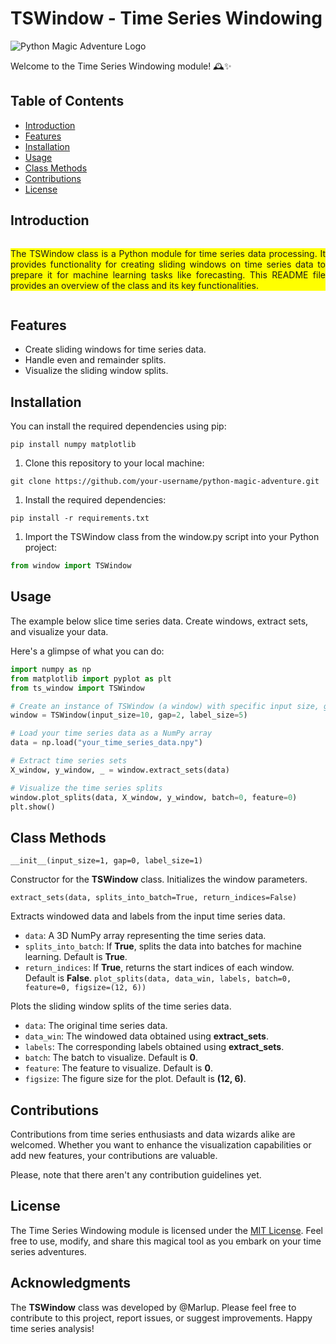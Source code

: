 # TSWindow - Time Series Windowing

![Python Magic Adventure Logo](https://github.com/Marlup/Time-series-window-resampling/data/example-time-series-windowing.png)

Welcome to the Time Series Windowing module! 🕰✨

## Table of Contents
- [Introduction](#introduction)
- [Features](#features)
- [Installation](#installation)
- [Usage](#usage)
- [Class Methods](#class-methods)
- [Contributions](#contributions)
- [License](#license)
<!--- [Contributing](#contributing)-->

## Introduction

<p style="text-align: justify; background-color: yellow; display: inline-block;">The TSWindow class is a Python module for time series data processing. It provides functionality for creating sliding windows on time series data to prepare it for machine learning tasks like forecasting. This README file provides an overview of the class and its key functionalities.
</p>

## Features

* Create sliding windows for time series data.
* Handle even and remainder splits.
* Visualize the sliding window splits.

## Installation

You can install the required dependencies using pip:

  ```shell
  pip install numpy matplotlib
  ```

1. Clone this repository to your local machine:

  ```shell
  git clone https://github.com/your-username/python-magic-adventure.git
  ```

1. Install the required dependencies:

  ```shell
  pip install -r requirements.txt
  ```

1. Import the TSWindow class from the window.py script into your Python project:

  ```Python
  from window import TSWindow
  ```

## Usage

The example below slice time series data. Create windows, extract sets, and visualize your data.

Here's a glimpse of what you can do:

  ```Python
  import numpy as np
  from matplotlib import pyplot as plt
  from ts_window import TSWindow

  # Create an instance of TSWindow (a window) with specific input size, gap, and label size
  window = TSWindow(input_size=10, gap=2, label_size=5)

  # Load your time series data as a NumPy array
  data = np.load("your_time_series_data.npy")

  # Extract time series sets
  X_window, y_window, _ = window.extract_sets(data)
  
  # Visualize the time series splits
  window.plot_splits(data, X_window, y_window, batch=0, feature=0)
  plt.show()
  ```

## Class Methods

`__init__(input_size=1, gap=0, label_size=1)`

Constructor for the **TSWindow** class. Initializes the window parameters.

`extract_sets(data, splits_into_batch=True, return_indices=False)`

Extracts windowed data and labels from the input time series data.

* `data`: A 3D NumPy array representing the time series data.
* `splits_into_batch`: If **True**, splits the data into batches for machine learning. Default is **True**.
* `return_indices`: If **True**, returns the start indices of each window. Default is **False**.
`plot_splits(data, data_win, labels, batch=0, feature=0, figsize=(12, 6))`

Plots the sliding window splits of the time series data.

* `data`: The original time series data.
* `data_win`: The windowed data obtained using **extract_sets**.
* `labels`: The corresponding labels obtained using **extract_sets**.
* `batch`: The batch to visualize. Default is **0**.
* `feature`: The feature to visualize. Default is **0**.
* `figsize`: The figure size for the plot. Default is **(12, 6)**.

## Contributions

Contributions from time series enthusiasts and data wizards alike are welcomed. Whether you want to enhance the visualization capabilities or add new features, your contributions are valuable.

Please, note that there aren't any contribution guidelines yet.

## License

The Time Series Windowing module is licensed under the [MIT License](https://github.com/git/git-scm.com/blob/main/MIT-LICENSE.txt). Feel free to use, modify, and share this magical tool as you embark on your time series adventures.

## Acknowledgments

The **TSWindow** class was developed by @Marlup.
Please feel free to contribute to this project, report issues, or suggest improvements. Happy time series analysis!





